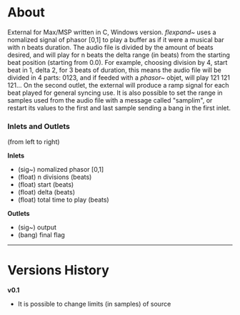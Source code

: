 
# About

External for Max/MSP written in C, Windows version. _flexpand~_ uses a nomalized signal of phasor [0,1] to play a buffer as if it were a musical bar with n beats duration. The audio file is divided by the amount of beats desired, and will play for n beats the delta range (in beats) from the starting beat position (starting from 0.0). For example, choosing division by 4, start beat in 1, delta 2, for 3 beats of duration, this means the audio file will be divided in 4 parts: 0123, and if feeded with a _phasor~_ objet, will play 121 121 121...
On the second outlet, the external will produce a ramp signal for each beat played for general syncing use.
It is also possible to set the range in samples used from the audio file with a message called "samplim", or restart its values to the first and last sample sending a bang in the first inlet.


### Inlets and Outlets

(from left to right)

**Inlets**

- (sig~) nomalized phasor [0,1]
- (float) n divisions (beats)
- (float) start (beats)
- (float) delta (beats)
- (float) total time to play (beats)

**Outlets**

- (sig~) output
- (bang) final flag

------------------------------------------------------

# Versions History

**v0.1**
- It is possible to change limits (in samples) of source
